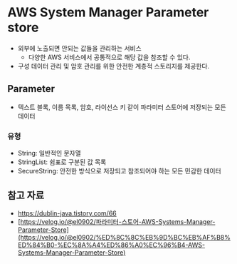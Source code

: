 # AWS System Manager Parameter store

- 외부에 노출되면 안되는 값들을 관리하는 서비스
    - 다양한 AWS 서비스에서 공통적으로 해당 값을 참조할 수 있다.
- 구성 데이터 관리 및 암호 관리를 위한 안전한 계층적 스토리지를 제공한다.

## Parameter

- 텍스트 블록, 이름 목록, 암호, 라이선스 키 같이 파라미터 스토어에 저장되는 모든 데이터

### 유형

- String: 일반적인 문자열
- StringList: 쉼표로 구분된 값 목록
- SecureString: 안전한 방식으로 저장되고 참조되어야 하는 모든 민감한 데이터

## 참고 자료

- https://dublin-java.tistory.com/66
- [https://velog.io/@el0902/파라미터-스토어-AWS-Systems-Manager-Parameter-Store](https://velog.io/@el0902/%ED%8C%8C%EB%9D%BC%EB%AF%B8%ED%84%B0-%EC%8A%A4%ED%86%A0%EC%96%B4-AWS-Systems-Manager-Parameter-Store)
